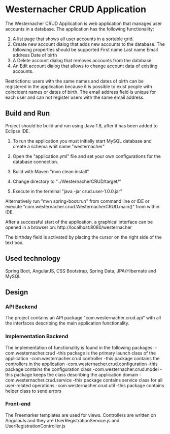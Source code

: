 # Westernacher CRUD Application 
The Westernacher CRUD Application is web application that manages user accounts in a database. 
The application has the following functionality:
1. A list page that shows all user accounts in a sortable grid.
2. Create new account dialog that adds new accounts to the database. 
The following properties should be supported
	First name
	Last name
	Email address
	Date of birth
3. A Delete account dialog that removes accounts from the database.
4. An Edit account dialog that allows to change account data of existing accounts.

Restrictions: users with the same names and dates of birth can be registered in the application because 
it is possible to exist people with coincident names or dates of birth.
The email address field is unique for each user and can not register users with the same email address.

## Build and Run

Project should be build and run using Java 1.8, after it has been added to Eclipse IDE.

1. To run the application you must initially start MySQL database and create a schema whit name "westernacher"

2. Open the "application.yml" file and set your own configurations for the
       database connection.
    
3. Build with Maven "mvn clean install"  
    
4. Change directory to "../WesternacherCRUD/target/"
     
5. Execute in the terminal "java -jar crud.user-1.0.0.jar" 
    
Alternatively run "mvn spring-boot:run" from command line or IDE or execute "com.westernacher.crud.WesternacherCRUD.main()" from within IDE.
 
After a successful start of the application, a graphical interface can be opened in a browser on:
http://localhost:8080/westernacher

The birthday field is activated by placing the cursor on the right side of the text box.

## Used technology
Spring Boot, AngularJS, CSS Bootstrap, Spring Data, JPA/Hibernate and MySQL

## Design
### API Backend
The project contains an API package "com.westernacher.crud.api" with all the interfaces describing the main application functionality.
### Implementation Backend

The implementation of functionality is found in the following packages:
-com.westernacher.crud -this package is the primary launch class of the application
-com.westernacher.crud.controller -this package contains the controllers in the application
-com.westernacher.crud.configuration -this package contains the configuration class
-com.westernacher.crud.model -this package keeps the class describing the application domain
-com.westernacher.crud.service -this package contains service class for all user-related operations
-com.westernacher.crud.util -this package contains helper class to send errors

### Front-end
The Freemarker templates are used for views.
Controllers are written on AngularJs and they are UserRegistrationService.js and UserRegistrationController.js

